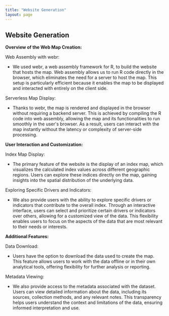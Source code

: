 ```yaml
---
title: "Website Generation"
layout: page
---
```


## Website Generation
**Overview of the Web Map Creation:**

Web Assembly with webr:
- We used webr, a web assembly framework for R, to build the website that hosts the map. Web assembly allows us to run R code directly in the browser, which eliminates the need for a server to host the map. This setup is particularly efficient because it enables the map to be displayed and interacted with entirely on the client side.

Serverless Map Display:
- Thanks to webr, the map is rendered and displayed in the browser without requiring a backend server. This is achieved by compiling the R code into web assembly, allowing the map and its functionalities to run smoothly in the user's browser. As a result, users can interact with the map instantly without the latency or complexity of server-side processing.

**User Interaction and Customization:**

Index Map Display:
- The primary feature of the website is the display of an index map, which visualizes the calculated index values across different geographic regions. Users can explore these indices directly on the map, gaining insights into the spatial distribution of the underlying data.

Exploring Specific Drivers and Indicators: 
- We also provide users with the ability to explore specific drivers or indicators that contribute to the overall index. Through an interactive interface, users can select and prioritize certain drivers or indicators over others, allowing for a customized view of the data. This flexibility enables users to focus on the aspects of the data that are most relevant to their needs or interests.

**Additional Features:**

Data Download:
- Users have the option to download the data used to create the map. This feature allows users to work with the data offline or in their own analytical tools, offering flexibility for further analysis or reporting.

Metadata Viewing:
- We also provide access to the metadata associated with the dataset. Users can view detailed information about the data, including its sources, collection methods, and any relevant notes. This transparency helps users understand the context and limitations of the data, ensuring informed interpretation and use.

